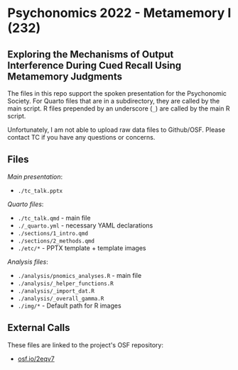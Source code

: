 # Psychonomics 2022 - Metamemory I (232)

## Exploring the Mechanisms of Output Interference During Cued Recall Using Metamemory Judgments

The files in this repo support the spoken presentation for the Psychonomic Society. For Quarto files that are in a subdirectory, they are called by the main script. R files prepended by an underscore (`_`) are called by the main R script.

Unfortunately, I am not able to upload raw data files to Github/OSF. Please contact TC if you have any questions or concerns.

## Files

_Main presentation_:

  * `./tc_talk.pptx`

_Quarto files_:

  * `./tc_talk.qmd` - main file
  * `./_quarto.yml` - necessary YAML declarations
  * `./sections/1_intro.qmd`
  * `./sections/2_methods.qmd`
  * `./etc/*` - PPTX template + template images

_Analysis files_:

  * `./analysis/pnomics_analyses.R` - main file
  * `./analysis/_helper_functions.R`
  * `./analysis/_import_dat.R`
  * `./analysis/_overall_gamma.R`
  * `./img/*` - Default path for R images

## External Calls

These files are linked to the project's OSF repository:

  * [osf.io/2eqv7](https://osf.io/2eqv7/)